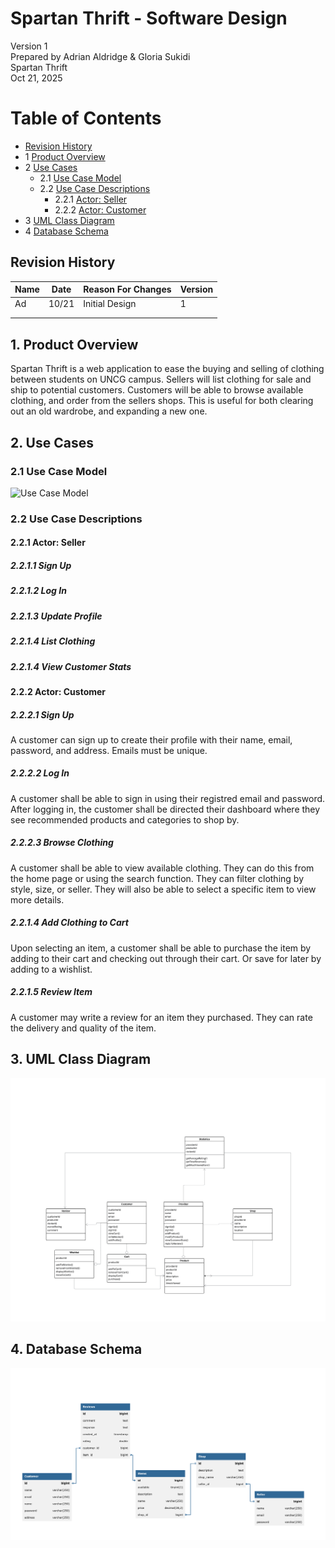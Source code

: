 # Spartan Thrift - Software Design 

Version 1  
Prepared by Adrian Aldridge & Gloria Sukidi\
Spartan Thrift\
Oct 21, 2025

Table of Contents
=================
* [Revision History](#revision-history)
* 1 [Product Overview](#1-product-overview)
* 2 [Use Cases](#2-use-cases)
  * 2.1 [Use Case Model](#21-use-case-model)
  * 2.2 [Use Case Descriptions](#22-use-case-descriptions)
    * 2.2.1 [Actor: Seller](#221-actor-seller)
    * 2.2.2 [Actor: Customer](#222-actor-customer) 
* 3 [UML Class Diagram](#3-uml-class-diagram)
* 4 [Database Schema](#4-database-schema)

## Revision History
| Name | Date    | Reason For Changes  | Version   |
| ---- | ------- | ------------------- | --------- |
|  Ad  |10/21    | Initial Design      |    1      |
|      |         |                     |           |
|      |         |                     |           |

## 1. Product Overview
Spartan Thrift is a web application to ease the buying and selling of clothing between students on UNCG campus. Sellers will list clothing for sale and ship to potential customers. Customers will be able to browse available clothing, and order from the sellers shops. This is useful for both clearing out an old wardrobe, and expanding a new one. 

## 2. Use Cases
### 2.1 Use Case Model
![Use Case Model](https://github.com/Spooky-8-Pack/CSC340Workspace/blob/aaldridge-milestone4/doc/Object%20Oriented%20Design/Use-Case-Model.png)

### 2.2 Use Case Descriptions

#### 2.2.1 Actor: Seller
##### 2.2.1.1 Sign Up

##### 2.2.1.2 Log In

##### 2.2.1.3 Update Profile

##### 2.2.1.4 List Clothing

##### 2.2.1.4 View Customer Stats


#### 2.2.2 Actor: Customer
##### 2.2.2.1 Sign Up
A customer can sign up to create their profile with their name, email, password, and address. Emails must be unique.
##### 2.2.2.2 Log In
A customer shall be able to sign in using their registred email and password. After logging in, the customer shall be directed their dashboard where they see recommended products and categories to shop by.
##### 2.2.2.3 Browse Clothing
A customer shall be able to view available clothing. They can do this from the home page or using the search function. They can filter clothing by style, size, or seller. They will also be able to select a specific item to view more details.
##### 2.2.1.4 Add Clothing to Cart
Upon selecting an item, a customer shall be able to purchase the item by adding to their cart and checking out through their cart. Or save for later by adding to a wishlist.
##### 2.2.1.5 Review Item
A customer may write a review for an item they purchased. They can rate the delivery and quality of the item.

## 3. UML Class Diagram
![UML Class Diagram](https://github.com/Spooky-8-Pack/CSC340Workspace/blob/aaldridge-milestone4/doc/Object%20Oriented%20Design/UML-Diagram.png)
## 4. Database Schema
![UML Class Diagram](https://github.com/Spooky-8-Pack/CSC340Workspace/blob/aaldridge-milestone4/doc/Object%20Oriented%20Design/database_diagram.png)